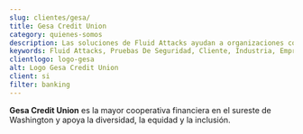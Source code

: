 ```yaml
---
slug: clientes/gesa/
title: Gesa Credit Union
category: quienes-somos
description: Las soluciones de Fluid Attacks ayudan a organizaciones como Gesa Credit Union a identificar vulnerabilidades de seguridad en sus sistemas y gestionar sus superficies de ataque.
keywords: Fluid Attacks, Pruebas De Seguridad, Cliente, Industria, Empresa, Organizacion, Pentesting, Hacking Etico, Gesa Credit Union
clientlogo: logo-gesa
alt: Logo Gesa Credit Union
client: si
filter: banking
---
```


**Gesa Credit Union** es la mayor cooperativa financiera
en el sureste de Washington y apoya la diversidad,
la equidad y la inclusión.
